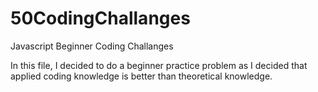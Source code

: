 # 50CodingChallanges
Javascript Beginner Coding Challanges

In this file, I decided to do a beginner practice problem as I decided that applied coding knowledge is better than theoretical knowledge.
